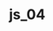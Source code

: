 # js_04
<!DOCTYPE html>
<html lang="en">

<head>
    <meta charset="UTF-8">
    <meta name="viewport" content="width=device-width, initial-scale=1.0">
    <title>jquery ajax</title>
    <script>
        $(document).ready(function () {
            $("#bnt").click(function () {
                //$.ajax 함수는 비동기적으로 http요청을 수행하는데 사용됨.
                // 다양한 파라미터를 설정할 수 있어서 매우 유연함.
                $.ajax({
                    //:요청 url, type:요청타임(GET,POST,PUT,DELETE)
                    //data:전송데티러, dataType:리턴타임,success:요청성공시 호출된 콜백함수
                    url: "https://api.upbit.com/vl/market/all"
                    , type: "GET"
                    , dataType: "json"
                    , success: function (res) {
                        console.log(res);
                    }, error(e){
                        console.log(e);
                    }
                });
            });
        });

    </script>
</head>

<body>
    <input type="button" id="btn" value="요청" ></body>

</html>

<!DOCTYPE html>
<html lang="en">
<head>
    <meta charset="UTF-8">
    <meta name="viewport" content="width=device-width, initial-scale=1.0">
    <script src="https://code.jquery.com/jquery-3.7.1.js"></script>
    <title>Document</title>
    <script>
 //let url = "https://dapi.kakao.com/v2/search/web?sort=accuracy&page=1&size=50&query=" + encoding_query;
           // var ajax = new XMLHttpRequest();
           // ajax.open('GET', url, true);
            //alert(url);
            //ajax.setRequestHeader('Authorization', 'KakaoAK d19ff3792221cef6e84db883f2e657ac');
            //ajax.setRequestHeader('Content-type', 'application/json; charset=utf-8')
       $(document).ready(function(){
        let TOKEN = "d19ff3792221cef6e84db883f2e657ac";
        $("#btn").click(function(){
            let q =$("#keyword").val(); //입력값
            $.ajax({
                url:"https://dapi.kakao.com/v2/search/web"
               ,type:"GET"
               ,data:{"query":q
                     ,"page": 2
                     ,"size": 50}
                ,contentType : "application/json; charset=utf-8"
                ,headers :{'Authorization': 'KakaoAK ' + TOKEN}
                ,success : function(res){
                    console.log(res);
                    let docs = res['documents'];
                    $.each(docs, function(i, item){
                        console.log(item['title']);
                    });
                    },error : function(e){
                        console.log(e);
                    }
                });

            });

        });

     



    </script>
</head>
<body>
    <input type="text" id="keyword" placeholder="검색어를 입력하세요">
    <input type="button" id="btn" value="검색">
    <div id="content"></div>
    
</body>
</html>
